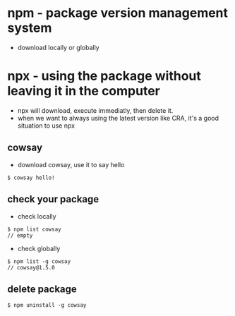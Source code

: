 # npm - package version management system
- download locally or globally


# npx - using the package without leaving it in the computer
- npx will download, execute immediatly, then delete it.
- when we want to always using the latest version like CRA, it's a good situation to use npx


## cowsay
- download cowsay, use it to say hello
```
$ cowsay hello!
```

## check your package
- check locally
```
$ npm list cowsay
// empty
```

- check globally
```
$ npm list -g cowsay
// cowsay@1.5.0
```

## delete package
```
$ npm uninstall -g cowsay
```

